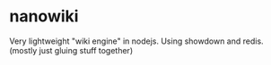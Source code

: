nanowiki
========

Very lightweight "wiki engine" in nodejs. Using showdown and redis. (mostly just gluing stuff together)
